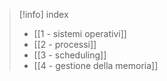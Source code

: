 > [!info] index
> - [[1 - sistemi operativi]]
> - [[2 - processi]]
> - [[3 - scheduling]]
> - [[4 - gestione della memoria]]